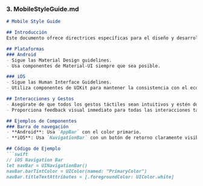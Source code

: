 
### 3. MobileStyleGuide.md

```markdown
# Mobile Style Guide

## Introducción
Este documento ofrece directrices específicas para el diseño y desarrollo de aplicaciones móviles para Android e iOS en el proyecto BeWithme.

## Plataformas
### Android
- Sigue las Material Design guidelines.
- Usa componentes de Material-UI siempre que sea posible.

### iOS
- Sigue las Human Interface Guidelines.
- Utiliza componentes de UIKit para mantener la consistencia con el ecosistema iOS.

## Interacciones y Gestos
- Asegúrate de que todos los gestos táctiles sean intuitivos y estén documentados en este guía.
- Proporciona feedback visual inmediato para todas las interacciones táctiles.

## Ejemplos de Componentes
### Barra de navegación
- **Android**: Usa `AppBar` con el color primario.
- **iOS**: Usa `NavigationBar` con un botón de retorno claramente visible.

## Código de Ejemplo
```swift
// iOS Navigation Bar
let navBar = UINavigationBar()
navBar.barTintColor = UIColor(named: "PrimaryColor")
navBar.titleTextAttributes = [.foregroundColor: UIColor.white]
